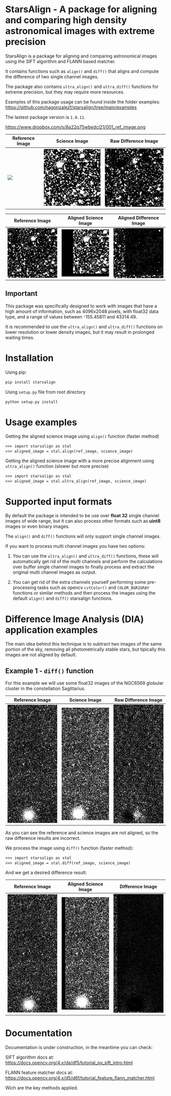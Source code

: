 # StarsAlign - A package for aligning and comparing high density astronomical images with extreme precision

StarsAlign is a package for aligning and comparing astronomical images using the SIFT algorithm and FLANN based matcher.

It contains functions such as ```align()``` and ```diff()``` that aligns and compute the difference of two single channel images.

The package also contains ```ultra_align()``` and ```ultra_diff()``` functions for extreme precision, but they may require more resources.

Examples of this package usage can be found inside the folder examples: https://github.com/nagonzalezf/starsalign/tree/main/examples

The lastest package version is ```1.0.11```.

https://www.dropbox.com/s/8a22q75wbedcl21/001_ref_image.png

| Reference Image  | Science Image | Raw Difference Image |
| ------------- | ------------- | ------------- |
| <img src="https://www.dropbox.com/s/8a22q75wbedcl21/001_ref_image.png" width="240">  | <img src="examples/example_2_outputs/002_science_image.png" width="240">  | <img src="examples/example_2_outputs/003_raw_diff_image.png" width="240">  |

| Reference Image  | Aligned Science Image | Aligned Difference Image |
| ------------- | ------------- | ------------- |
| <img src="examples/example_2_outputs/001_ref_image.png" width="240">  | <img src="examples/example_2_outputs/004_aligned_image.png" width="240">  | <img src="examples/example_2_outputs/005_diff_image.png" width="240">  |

## Important

This package was specifically designed to work with images that have a high amount of information, such as 4096x2048 pixels, with float32 data type, and a range of values between -155.45811 and 43314.49.

It is recommended to use the ```ultra_align()``` and ```ultra_diff()``` functions on lower resolution or lower density images, but it may result in prolonged waiting times.

# Installation

Using pip:

```bash
pip install starsalign
```

Using ```setup.py``` file from root directory

```bash
python setup.py install
```
# Usage examples

Getting the aligned science image using ```align()``` function (faster method)
```
>>> import starsalign as stal
>>> aligned_image = stal.align(ref_image, science_image)
```

Getting the aligned science image with a more precise alignment using ```ultra_align()``` function (slower but more precise)
```
>>> import starsalign as stal
>>> aligned_image = stal.ultra_align(ref_image, science_image)
```
# Supported input formats

By default the package is intended to be use over **float 32** single channel images of wide range, but it can also process other formats such as **uint8** images or even binary images.

The ```align()``` and ```diff()``` functions will only support single channel images.

If you want to process multi channel images you have two options:

1. You can use the ```ultra_align()``` and ```ultra_diff()``` functions, these will automatically get rid of the multi channels and perform the calculations over buffer single channel images to finally process and extract the original multi channel images as output.

2. You can get rid of the extra channels yourself performing some pre-processing tasks such as opencv ```cvtColor()``` and ```COLOR_BGR2GRAY``` functions or similar methods and then process the images using the default ```align()``` and ```diff()``` starsalign functions.

# Difference Image Analysis (DIA) application examples

The main idea behind this technique is to subtract two images of the same portion of the sky, removing all photometrically stable stars, but tipically this images are not aligned by default.

## Example 1 - ```diff()``` function

For this example we will use some float32 images of the NGC6569 globular cluster in the constellation Sagittarius.

| Reference Image  | Science Image | Raw Difference Image |
| ------------- | ------------- | ------------- |
| <img src="examples/example_1_outputs/001_ref_image.png" width="240">  | <img src="examples/example_1_outputs/002_science_image.png" width="240">  | <img src="examples/example_1_outputs/003_raw_diff_image.png" width="240">  |

As you can see the reference and science images are not aligned, so the raw difference results are incorrect.

We process the image using ```diff()``` function (faster method):

```
>>> import starsalign as stal
>>> aligned_image = stal.diff(ref_image, science_image)
```
And we get a desired difference result:

| Reference Image  | Aligned Science Image | Difference Image |
| ------------- | ------------- | ------------- |
| <img src="examples/example_1_outputs/001_ref_image.png" width="240">  | <img src="examples/example_1_outputs/004_aligned_image.png" width="240">  | <img src="examples/example_1_outputs/005_diff_image.png" width="240">  |

# Documentation

Documentation is under construction, in the meantime you can check:

SIFT algorithm docs at: https://docs.opencv.org/4.x/da/df5/tutorial_py_sift_intro.html

FLANN feature matcher docs at: https://docs.opencv.org/4.x/d5/d6f/tutorial_feature_flann_matcher.html

Wich are the key methods applied.
